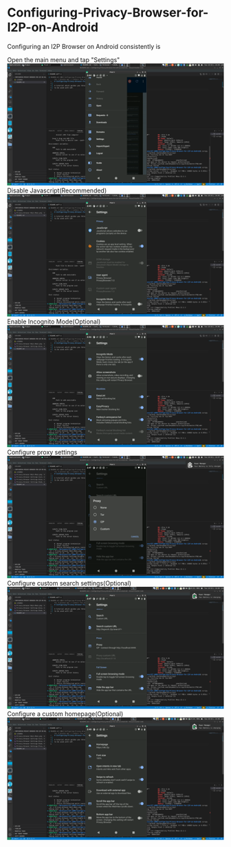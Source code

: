 # Configuring-Privacy-Browser-for-I2P-on-Android

Configuring an I2P Browser on Android consistently is 

Open the main menu and tap "Settings" ![Main Menu](Privacy-Browser-Main-Menu.png)
Disable Javascript(Recommended) ![Settings Disable Javascript](Privacy-Browser-Settings-Disable-Javascript.png)
Enable Incognito Mode(Optional) ![Settings Enable Incognito](Privacy-Browser-Settings-Enable-Incognito.png)
Configure proxy settings ![Settings-Proxy-Settings](Privacy-Browser-Settings-Proxy-Settings.png)
Configure custom search settings(Optional) ![Settings-Custom-Search](Privacy-Browser-Settings-Custom-Search.png)
Configure a custom homepage(Optional) ![Settings-Homepage](Privacy-Browser-Settings-Homepage.png)